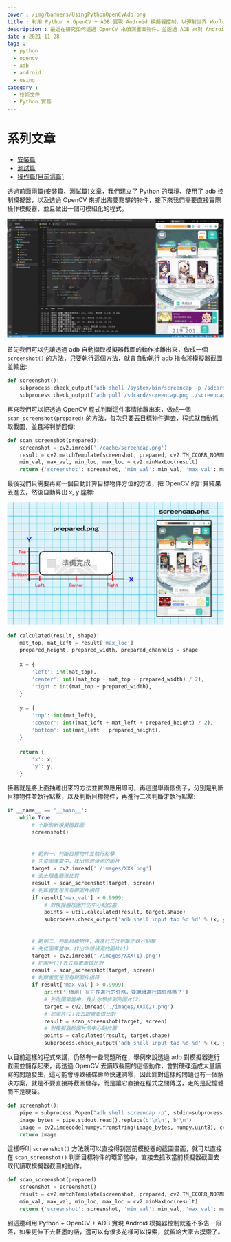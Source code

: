 ```yaml
---
cover : /img/banners/UsingPythonOpenCvAdb.png
title : 利用 Python + OpenCV + ADB 實現 Android 模擬器控制，以彈射世界 World Flipper 為例，操作篇
description : 最近在研究如何透過 OpenCV 來偵測畫面物件，並透過 ADB 來對 Android 模擬器做控制的動作，不過在此之前需要先做一個聲明，以下研究皆以學習、研究為目的 ...
date : 2021-11-28
tags :
  - python
  - opencv
  - adb
  - android
  - using
category :
  - 技術文件
  - Python 實務
---
```


# 系列文章
- [安裝篇](https://kantai235.github.io/InstallPythonOpenCvAdb/)
- [測試篇](https://kantai235.github.io/TestingPythonOpenCvAdb/)
- [操作篇(目前這篇)](https://kantai235.github.io/UsingPythonOpenCvAdb/)

透過前面兩篇(安裝篇、測試篇)文章，我們建立了 Python 的環境、使用了 adb 控制模擬器，以及透過 OpenCV 來抓出需要點擊的物件，接下來我們需要直接實際操作模擬器，並且做出一個可模組化的程式。

![展示頁面](/img/posts/yNBwqXy.png)

首先我們可以先讓透過 adb 自動擷取模擬器截圖的動作抽離出來，做成一個 `screenshot()` 的方法，只要執行這個方法，就會自動執行 adb 指令將模擬器截圖並輸出:

```python
def screenshot():
    subprocess.check_output('adb shell /system/bin/screencap -p /sdcard/screencap.png', shell=True)
    subprocess.check_output('adb pull /sdcard/screencap.png ./screencap.png', shell=True)
```

再來我們可以把透過 OpenCV 程式判斷這件事情抽離出來，做成一個 `scan_screenshot(prepared)` 的方法，每次只要丟目標物件進去，程式就自動抓取截圖，並且將判斷回傳:

```python
def scan_screenshot(prepared):
    screenshot = cv2.imread('./cache/screencap.png')
    result = cv2.matchTemplate(screenshot, prepared, cv2.TM_CCORR_NORMED)
    min_val, max_val, min_loc, max_loc = cv2.minMaxLoc(result)
    return {'screenshot': screenshot, 'min_val': min_val, 'max_val': max_val, 'min_loc': min_loc, 'max_loc': max_loc}
```

最後我們只需要再寫一個自動計算目標物件方位的方法，把 OpenCV 的計算結果丟進去，然後自動算出 x, y 座標:

![物件與截圖範例](/img/posts/CWouOMG.png)

```python
def calculated(result, shape):
    mat_top, mat_left = result['max_loc']
    prepared_height, prepared_width, prepared_channels = shape

    x = {
        'left': int(mat_top),
        'center': int((mat_top + mat_top + prepared_width) / 2),
        'right': int(mat_top + prepared_width),
    }

    y = {
        'top': int(mat_left),
        'center': int((mat_left + mat_left + prepared_height) / 2),
        'bottom': int(mat_left + prepared_height),
    }

    return {
        'x': x,
        'y': y,
    }
```

接著就是將上面抽離出來的方法並實際應用即可，再這邊舉兩個例子，分別是判斷目標物件並執行點擊，以及判斷目標物件，再進行二次判斷才執行點擊:

```python
if __name__ == '__main__':
    while True:
        # 不斷刷新模擬器截圖
        screenshot()


        # 範例一、判斷目標物件並執行點擊
        # 先從圖庫當中，找出你想偵測的圖片
        target = cv2.imread('./images/XXX.png')
        # 丟去跟畫面做比對
        result = scan_screenshot(target, screen)
        # 判斷畫面是否有跟圖片相符
        if result['max_val'] > 0.9999:
            # 對模擬器按圖片的中心點位置
            points = util.calculated(result, target.shape)
            subprocess.check_output('adb shell input tap %d %d' % (x, y), shell=True)


        # 範例二、判斷目標物件，再進行二次判斷才執行點擊
        # 先從圖庫當中，找出你想偵測的圖片(1)
        target = cv2.imread('./images/XXX(1).png')
        # 把圖片(1)丟去跟畫面做比對
        result = scan_screenshot(target, screen)
        # 判斷畫面是否有跟圖片相符
        if result['max_val'] > 0.9999:
            print('[偵測] 有正在進行的任務，要繼續進行該任務嗎？')
            # 先從圖庫當中，找出你想偵測的圖片(2)
            target = cv2.imread('./images/XXX(2).png')
            # 把圖片(2)丟去跟畫面做比對
            result = scan_screenshot(target, screen)
            # 對模擬器按圖片的中心點位置
            points = calculated(result, target.shape)
            subprocess.check_output('adb shell input tap %d %d' % (x, y), shell=True)
```

以目前這樣的程式來講，仍然有一些問題所在，舉例來說透過 adb 對模擬器進行截圖並儲存起來，再透過 OpenCV 去讀取截圖的這個動作，會對硬碟造成大量讀寫的問題發生，這可能會導致硬碟壽命快速凋零，因此針對這樣的問題也有一個解決方案，就是不要直接將截圖儲存，而是讓它直接在程式之間傳送，走的是記憶體而不是硬碟。

```python
def screenshot():
    pipe = subprocess.Popen("adb shell screencap -p", stdin=subprocess.PIPE, stdout=subprocess.PIPE, shell=True)
    image_bytes = pipe.stdout.read().replace(b'\r\n', b'\n')
    image = cv2.imdecode(numpy.fromstring(image_bytes, numpy.uint8), cv2.IMREAD_COLOR)
    return image
```

這樣呼叫 `screenshot()` 方法就可以直接得到當前模擬器的截圖畫面，就可以直接在 `scan_screenshot()` 判斷目標物件的環節當中，直接去抓取當前模擬器截圖去取代讀取模擬器截圖的動作。

```python
def scan_screenshot(prepared):
    screenshot = screenshot()
    result = cv2.matchTemplate(screenshot, prepared, cv2.TM_CCORR_NORMED)
    min_val, max_val, min_loc, max_loc = cv2.minMaxLoc(result)
    return {'screenshot': screenshot, 'min_val': min_val, 'max_val': max_val, 'min_loc': min_loc, 'max_loc': max_loc}
```

到這邊利用 Python + OpenCV + ADB 實現 Android 模擬器控制就差不多告一段落，如果更伸下去著墨的話，還可以有很多花樣可以探索，就留給大家去摸索了。
